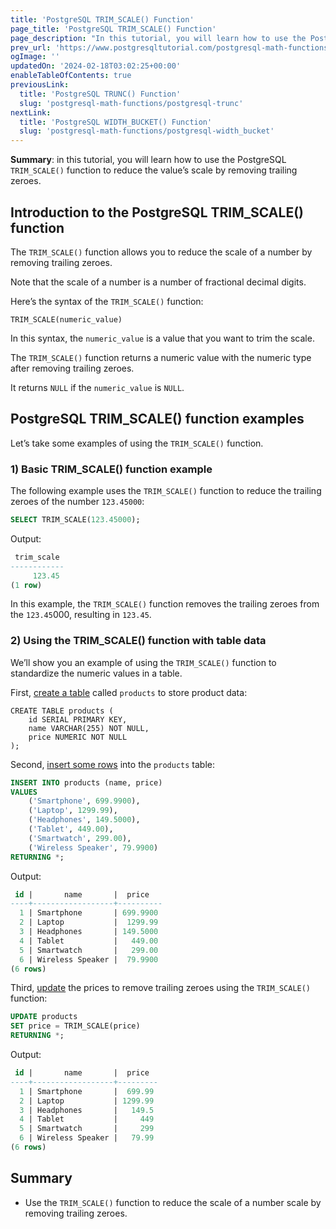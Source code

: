```yaml
---
title: 'PostgreSQL TRIM_SCALE() Function'
page_title: 'PostgreSQL TRIM_SCALE() Function'
page_description: "In this tutorial, you will learn how to use the PostgreSQL TRIM_SCALE() function to reduce the value's scale by removing trailing zeroes."
prev_url: 'https://www.postgresqltutorial.com/postgresql-math-functions/postgresql-trim_scale/'
ogImage: ''
updatedOn: '2024-02-18T03:02:25+00:00'
enableTableOfContents: true
previousLink:
  title: 'PostgreSQL TRUNC() Function'
  slug: 'postgresql-math-functions/postgresql-trunc'
nextLink:
  title: 'PostgreSQL WIDTH_BUCKET() Function'
  slug: 'postgresql-math-functions/postgresql-width_bucket'
---
```


**Summary**: in this tutorial, you will learn how to use the PostgreSQL `TRIM_SCALE()` function to reduce the value’s scale by removing trailing zeroes.

## Introduction to the PostgreSQL TRIM_SCALE() function

The `TRIM_SCALE()` function allows you to reduce the scale of a number by removing trailing zeroes.

Note that the scale of a number is a number of fractional decimal digits.

Here’s the syntax of the `TRIM_SCALE()` function:

```csssql
TRIM_SCALE(numeric_value)
```

In this syntax, the `numeric_value` is a value that you want to trim the scale.

The `TRIM_SCALE()` function returns a numeric value with the numeric type after removing trailing zeroes.

It returns `NULL` if the `numeric_value` is `NULL`.

## PostgreSQL TRIM_SCALE() function examples

Let’s take some examples of using the `TRIM_SCALE()` function.

### 1\) Basic TRIM_SCALE() function example

The following example uses the `TRIM_SCALE()` function to reduce the trailing zeroes of the number `123.45000`:

```sql
SELECT TRIM_SCALE(123.45000);
```

Output:

```sql
 trim_scale
------------
     123.45
(1 row)
```

In this example, the `TRIM_SCALE()` function removes the trailing zeroes from the `123.45`000, resulting in `123.45`.

### 2\) Using the TRIM_SCALE() function with table data

We’ll show you an example of using the `TRIM_SCALE()` function to standardize the numeric values in a table.

First, [create a table](../postgresql-tutorial/postgresql-create-table) called `products` to store product data:

```
CREATE TABLE products (
    id SERIAL PRIMARY KEY,
    name VARCHAR(255) NOT NULL,
    price NUMERIC NOT NULL
);
```

Second, [insert some rows](../postgresql-tutorial/postgresql-insert-multiple-rows) into the `products` table:

```sql
INSERT INTO products (name, price)
VALUES
    ('Smartphone', 699.9900),
    ('Laptop', 1299.99),
    ('Headphones', 149.5000),
    ('Tablet', 449.00),
    ('Smartwatch', 299.00),
    ('Wireless Speaker', 79.9900)
RETURNING *;
```

Output:

```sql
 id |       name       |  price
----+------------------+----------
  1 | Smartphone       | 699.9900
  2 | Laptop           |  1299.99
  3 | Headphones       | 149.5000
  4 | Tablet           |   449.00
  5 | Smartwatch       |   299.00
  6 | Wireless Speaker |  79.9900
(6 rows)
```

Third, [update](../postgresql-tutorial/postgresql-update) the prices to remove trailing zeroes using the `TRIM_SCALE()` function:

```sql
UPDATE products
SET price = TRIM_SCALE(price)
RETURNING *;
```

Output:

```sql
 id |       name       |  price
----+------------------+---------
  1 | Smartphone       |  699.99
  2 | Laptop           | 1299.99
  3 | Headphones       |   149.5
  4 | Tablet           |     449
  5 | Smartwatch       |     299
  6 | Wireless Speaker |   79.99
(6 rows)
```

## Summary

- Use the `TRIM_SCALE()` function to reduce the scale of a number scale by removing trailing zeroes.
